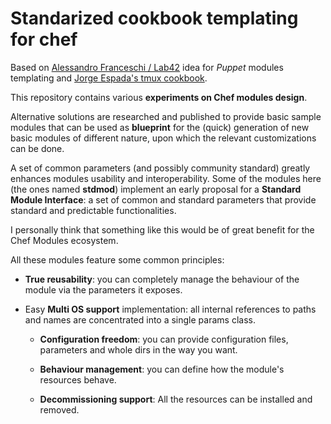 Standarized cookbook templating for chef
========================================

Based on [Alessandro Franceschi / Lab42](http://www.example42.com) idea for
*Puppet* modules templating and [Jorge Espada's tmux cookbook](https://github.com/jespada/tmux-cookbook).

This repository contains various **experiments on Chef modules design**.

Alternative solutions are researched and published to provide basic sample
modules that can be used as **blueprint** for the (quick) generation of new
basic modules of different nature, upon which the relevant customizations can
be done.

A set of common parameters (and possibly community standard) greatly enhances
modules usability and interoperability. Some of the modules here (the ones named
**stdmod**) implement an early proposal for a **Standard Module Interface**: a
set of common and standard parameters that provide standard and predictable
functionalities.

I personally think that something like this would be of great benefit for the
Chef Modules ecosystem.

All these modules feature some common principles:

- **True reusability**: you can completely manage the behaviour of the module
  via the parameters it exposes.

- Easy **Multi OS support** implementation: all internal references to paths and
  names are concentrated into a single params class.

  - **Configuration freedom**: you can provide configuration files, parameters
    and whole dirs in the way you want.

  - **Behaviour management**: you can define how the module's resources behave.

  - **Decommissioning support**: All the resources can be installed and removed.

